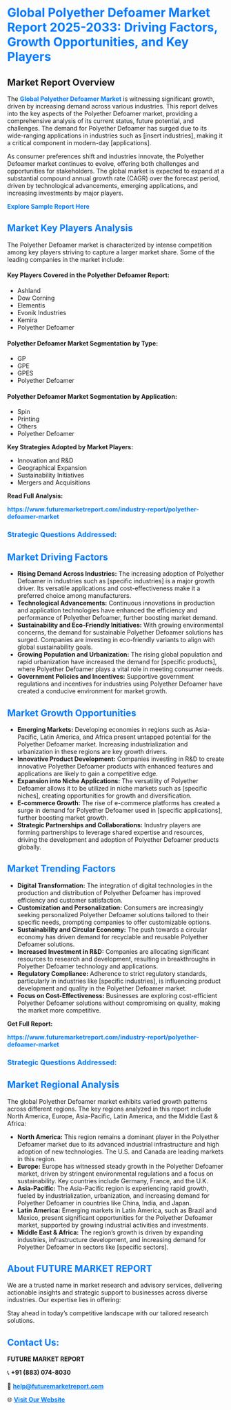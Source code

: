 <h1 style="color: #007BFF;">Global Polyether Defoamer Market Report 2025-2033: Driving Factors, Growth Opportunities, and Key Players</h1>

<section id="overview">
<h2>Market Report Overview</h2>
<p>The <a href="https://www.futuremarketreport.com/industry-report/polyether-defoamer-market" style="color: #007BFF; text-decoration: none;"><strong>Global Polyether Defoamer Market</strong></a> is witnessing significant growth, driven by increasing demand across various industries. This report delves into the key aspects of the Polyether Defoamer market, providing a comprehensive analysis of its current status, future potential, and challenges. The demand for Polyether Defoamer has surged due to its wide-ranging applications in industries such as [insert industries], making it a critical component in modern-day [applications].</p>
<p>As consumer preferences shift and industries innovate, the Polyether Defoamer market continues to evolve, offering both challenges and opportunities for stakeholders. The global market is expected to expand at a substantial compound annual growth rate (CAGR) over the forecast period, driven by technological advancements, emerging applications, and increasing investments by major players.</p>
</section>

<section id="overview">
<p><a href="https://www.futuremarketreport.com/request-sample/reportId=98853" style="color: #007BFF; text-decoration: none;"><strong>Explore Sample Report Here</strong></a></p>
</section>

<section id="key-players">
<h2 style="color: #007BFF;">Market Key Players Analysis</h2>
<p>The Polyether Defoamer market is characterized by intense competition among key players striving to capture a larger market share. Some of the leading companies in the market include:</p>
<h4>Key Players Covered in the Polyether Defoamer Report:</h4>
<ul><li>Ashland</li><li>Dow Corning</li><li>Elementis</li><li>Evonik Industries</li><li>Kemira</li><li>Polyether Defoamer</li></ul>
<h4>Polyether Defoamer Market Segmentation by Type:</h4>
<ul><li>GP</li><li>GPE</li><li>GPES</li><li>Polyether Defoamer</li></ul>

<h4>Polyether Defoamer Market Segmentation by Application:</h4>
<ul><li>Spin</li><li>Printing</li><li>Others</li><li>Polyether Defoamer</li></ul>
<p><strong>Key Strategies Adopted by Market Players:</strong></p>
<ul>
<li>Innovation and R&D</li>
<li>Geographical Expansion</li>
<li>Sustainability Initiatives</li>
<li>Mergers and Acquisitions</li>
</ul>
</section>

<section>
<p><strong>Read Full Analysis: </strong></p><a href="https://www.futuremarketreport.com/industry-report/polyether-defoamer-market" style="color: #007BFF; text-decoration: none;"><strong>https://www.futuremarketreport.com/industry-report/polyether-defoamer-market</strong></a>
<h3 style="color: #007BFF;">Strategic Questions Addressed:</h3>
</section>

<section id="driving-factors">
<h2 style="color: #007BFF;">Market Driving Factors</h2>
<ul>
<li><strong>Rising Demand Across Industries:</strong> The increasing adoption of Polyether Defoamer in industries such as [specific industries] is a major growth driver. Its versatile applications and cost-effectiveness make it a preferred choice among manufacturers.</li>
<li><strong>Technological Advancements:</strong> Continuous innovations in production and application technologies have enhanced the efficiency and performance of Polyether Defoamer, further boosting market demand.</li>
<li><strong>Sustainability and Eco-Friendly Initiatives:</strong> With growing environmental concerns, the demand for sustainable Polyether Defoamer solutions has surged. Companies are investing in eco-friendly variants to align with global sustainability goals.</li>
<li><strong>Growing Population and Urbanization:</strong> The rising global population and rapid urbanization have increased the demand for [specific products], where Polyether Defoamer plays a vital role in meeting consumer needs.</li>
<li><strong>Government Policies and Incentives:</strong> Supportive government regulations and incentives for industries using Polyether Defoamer have created a conducive environment for market growth.</li>
</ul>
</section>

<section id="growth-opportunities">
<h2 style="color: #007BFF;">Market Growth Opportunities</h2>
<ul>
<li><strong>Emerging Markets:</strong> Developing economies in regions such as Asia-Pacific, Latin America, and Africa present untapped potential for the Polyether Defoamer market. Increasing industrialization and urbanization in these regions are key growth drivers.</li>
<li><strong>Innovative Product Development:</strong> Companies investing in R&D to create innovative Polyether Defoamer products with enhanced features and applications are likely to gain a competitive edge.</li>
<li><strong>Expansion into Niche Applications:</strong> The versatility of Polyether Defoamer allows it to be utilized in niche markets such as [specific niches], creating opportunities for growth and diversification.</li>
<li><strong>E-commerce Growth:</strong> The rise of e-commerce platforms has created a surge in demand for Polyether Defoamer used in [specific applications], further boosting market growth.</li>
<li><strong>Strategic Partnerships and Collaborations:</strong> Industry players are forming partnerships to leverage shared expertise and resources, driving the development and adoption of Polyether Defoamer products globally.</li>
</ul>
</section>

<section id="trending-factors">
<h2 style="color: #007BFF;">Market Trending Factors</h2>
<ul>
<li><strong>Digital Transformation:</strong> The integration of digital technologies in the production and distribution of Polyether Defoamer has improved efficiency and customer satisfaction.</li>
<li><strong>Customization and Personalization:</strong> Consumers are increasingly seeking personalized Polyether Defoamer solutions tailored to their specific needs, prompting companies to offer customizable options.</li>
<li><strong>Sustainability and Circular Economy:</strong> The push towards a circular economy has driven demand for recyclable and reusable Polyether Defoamer solutions.</li>
<li><strong>Increased Investment in R&D:</strong> Companies are allocating significant resources to research and development, resulting in breakthroughs in Polyether Defoamer technology and applications.</li>
<li><strong>Regulatory Compliance:</strong> Adherence to strict regulatory standards, particularly in industries like [specific industries], is influencing product development and quality in the Polyether Defoamer market.</li>
<li><strong>Focus on Cost-Effectiveness:</strong> Businesses are exploring cost-efficient Polyether Defoamer solutions without compromising on quality, making the market more competitive.</li>
</ul>
</section>

<section>
<p><strong>Get Full Report: </strong></p><a href="https://www.futuremarketreport.com/industry-report/polyether-defoamer-market" style="color: #007BFF; text-decoration: none;"><strong>https://www.futuremarketreport.com/industry-report/polyether-defoamer-market</strong></a>
<h3 style="color: #007BFF;">Strategic Questions Addressed:</h3>
</section>


<section id="regional-analysis">
<h2 style="color: #007BFF;">Market Regional Analysis</h2>
<p>The global Polyether Defoamer market exhibits varied growth patterns across different regions. The key regions analyzed in this report include North America, Europe, Asia-Pacific, Latin America, and the Middle East & Africa:</p>
<ul>
<li><strong>North America:</strong> This region remains a dominant player in the Polyether Defoamer market due to its advanced industrial infrastructure and high adoption of new technologies. The U.S. and Canada are leading markets in this region.</li>
<li><strong>Europe:</strong> Europe has witnessed steady growth in the Polyether Defoamer market, driven by stringent environmental regulations and a focus on sustainability. Key countries include Germany, France, and the U.K.</li>
<li><strong>Asia-Pacific:</strong> The Asia-Pacific region is experiencing rapid growth, fueled by industrialization, urbanization, and increasing demand for Polyether Defoamer in countries like China, India, and Japan.</li>
<li><strong>Latin America:</strong> Emerging markets in Latin America, such as Brazil and Mexico, present significant opportunities for the Polyether Defoamer market, supported by growing industrial activities and investments.</li>
<li><strong>Middle East & Africa:</strong> The region’s growth is driven by expanding industries, infrastructure development, and increasing demand for Polyether Defoamer in sectors like [specific sectors].</li>
</ul>
</section>

<footer>
<h2 style="color: #007BFF;">About FUTURE MARKET REPORT</h2>
<p>We are a trusted name in market research and advisory services, delivering actionable insights and strategic support to businesses across diverse industries. Our expertise lies in offering:</p>

<p>Stay ahead in today’s competitive landscape with our tailored research solutions.</p>

<h2 style="color: #007BFF;">Contact Us:</h2>
<p><strong>FUTURE MARKET REPORT</strong></p>
<p>📞 <strong>+91 (883) 074-8030</strong></p>
<p>📧 <strong><a href="mailto:help@futuremarketreport.com" style="color: #007BFF;">help@futuremarketreport.com</a></strong></p>
<p>🌐 <strong><a href="https://www.futuremarketreport.com/" style="color: #007BFF;">Visit Our Website</a></strong></p>
</footer>